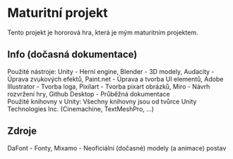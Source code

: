 # Maturitní projekt
Tento projekt je hororová hra, která je mým maturitním projektem.
<br>
## Info (dočasná dokumentace)
Použité nástroje: Unity - Herní engine, Blender - 3D modely, Audacity - Úprava zvukových efektů, Paint.net - Úprava a tvorba UI elementů, Adobe Illustrator - Tvorba loga, Pixilart - Tvorba pixart obrázků, Miro - Návrh rozvržení hry, Github Desktop - Průběžná dokumentace
<br>Použité knihovny v Unity: Všechny knihovny jsou od tvůrce Unity Technologies Inc. (Cinemachine, TextMeshPro, ...)
<br>
## Zdroje
DaFont - Fonty, Mixamo - Neoficiální (dočasné) modely (a animace) postav

